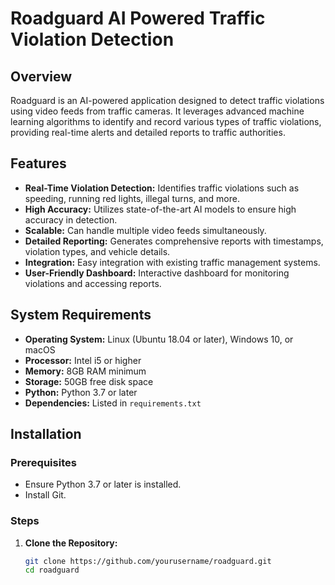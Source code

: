 # Roadguard AI Powered Traffic Violation Detection

## Overview
Roadguard is an AI-powered application designed to detect traffic violations using video feeds from traffic cameras. It leverages advanced machine learning algorithms to identify and record various types of traffic violations, providing real-time alerts and detailed reports to traffic authorities.

## Features
- **Real-Time Violation Detection:** Identifies traffic violations such as speeding, running red lights, illegal turns, and more.
- **High Accuracy:** Utilizes state-of-the-art AI models to ensure high accuracy in detection.
- **Scalable:** Can handle multiple video feeds simultaneously.
- **Detailed Reporting:** Generates comprehensive reports with timestamps, violation types, and vehicle details.
- **Integration:** Easy integration with existing traffic management systems.
- **User-Friendly Dashboard:** Interactive dashboard for monitoring violations and accessing reports.

## System Requirements
- **Operating System:** Linux (Ubuntu 18.04 or later), Windows 10, or macOS
- **Processor:** Intel i5 or higher
- **Memory:** 8GB RAM minimum
- **Storage:** 50GB free disk space
- **Python:** Python 3.7 or later
- **Dependencies:** Listed in `requirements.txt`

## Installation

### Prerequisites
- Ensure Python 3.7 or later is installed.
- Install Git.

### Steps
1. **Clone the Repository:**
   ```bash
   git clone https://github.com/yourusername/roadguard.git
   cd roadguard
